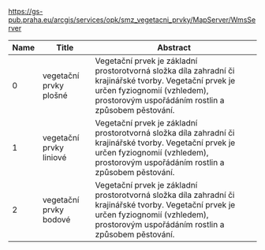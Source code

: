 https://gs-pub.praha.eu/arcgis/services/opk/smz_vegetacni_prvky/MapServer/WmsServer

|Name|Title|Abstract|
|--|--|--|
|0|vegetační prvky plošné|Vegetační prvek je základní prostorotvorná složka díla zahradní či krajinářské tvorby. Vegetační prvek je určen fyziognomií (vzhledem), prostorovým uspořádáním rostlin a způsobem pěstování.|
|1|vegetační prvky liniové|Vegetační prvek je základní prostorotvorná složka díla zahradní či krajinářské tvorby. Vegetační prvek je určen fyziognomií (vzhledem), prostorovým uspořádáním rostlin a způsobem pěstování.|
|2|vegetační prvky bodové|Vegetační prvek je základní prostorotvorná složka díla zahradní či krajinářské tvorby. Vegetační prvek je určen fyziognomií (vzhledem), prostorovým uspořádáním rostlin a způsobem pěstování.|

